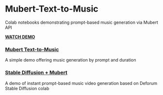 # Mubert-Text-to-Music
Colab notebooks demonstrating prompt-based music generation via Mubert API

[**WATCH DEMO**](https://youtu.be/Kr17gz-DmAs)

### [Mubert Text-to-Music](Mubert_Text_to_Music.ipynb)

A simple demo offering music generation by prompt and duration

### [Stable Diffusion + Mubert](Deforum_Stable_Diffusion_Mubert.ipynb)

A demo of instant prompt-based music video generation based on Deforum Stable Diffusion colab
